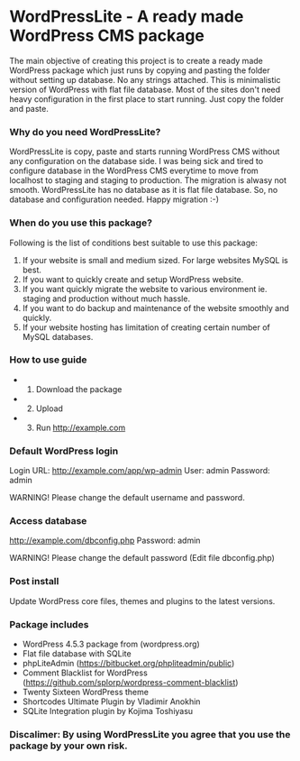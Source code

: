 # WordPressLite - A ready made WordPress CMS package
The main objective of creating this project is to create a ready made WordPress package which just runs by copying and pasting the folder without setting up database. No any strings attached. This is minimalistic version of WordPress with flat file database. Most of the sites don't need heavy configuration in the first place to start running. Just copy the folder and paste. 

### Why do you need WordPressLite?
WordPressLite is copy, paste and starts running WordPress CMS without any configuration on the database side. I was being sick and tired to configure database in the WordPress CMS everytime to move from localhost to staging and staging to production. The migration is alwasy not smooth. WordPressLite has no database as it is flat file database. So, no database and configuration needed. Happy migration :-)

### When do you use this package?
Following is the list of conditions best suitable to use this package:
1. If your website is small and medium sized. For large websites MySQL is best. 
2. If you want to quickly create and setup WordPress website.
3. If you want quickly migrate the website to various environment ie. staging and production without much hassle.
4. If you want to do backup and maintenance of the website smoothly and quickly.
5. If your website hosting has limitation of creating certain number of MySQL databases.

### How to use guide 
- 1. Download the package
- 2. Upload
- 3. Run http://example.com

### Default WordPress login
Login URL: http://example.com/app/wp-admin
User: admin
Password: admin

WARNING! Please change the default username and password.

### Access database
http://example.com/dbconfig.php
Password: admin

WARNING! Please change the default password (Edit file dbconfig.php)

### Post install 
Update WordPress core files, themes and plugins to the latest versions.

### Package includes
- WordPress 4.5.3 package from (wordpress.org) 
- Flat file database with SQLite
- phpLiteAdmin (https://bitbucket.org/phpliteadmin/public)
- Comment Blacklist for WordPress (https://github.com/splorp/wordpress-comment-blacklist)
- Twenty Sixteen WordPress theme
- Shortcodes Ultimate Plugin by Vladimir Anokhin
- SQLite Integration plugin by Kojima Toshiyasu

### Discalimer: By using WordPressLite you agree that you use the package by your own risk.
